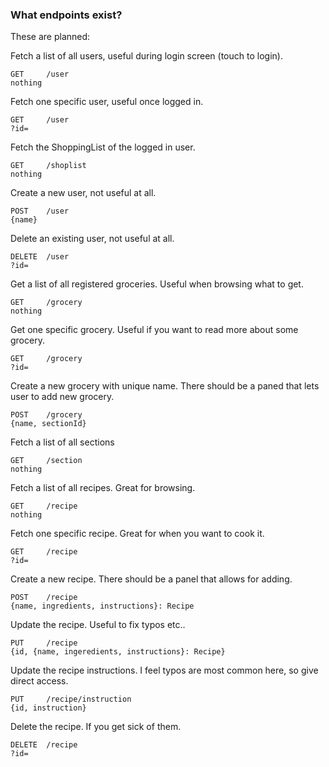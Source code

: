 ### What endpoints exist? ###
These are planned:

Fetch a list of all users, useful during login screen (touch to login).
```
GET     /user
nothing
```

Fetch one specific user, useful once logged in.
```
GET     /user
?id=
```

Fetch the ShoppingList of the logged in user.
```
GET     /shoplist
nothing
```

Create a new user, not useful at all.
```
POST    /user
{name}
```

Delete an existing user, not useful at all.
```
DELETE  /user
?id=
```

Get a list of all registered groceries. Useful when browsing what to get.
```
GET     /grocery
nothing
```

Get one specific grocery. Useful if you want to read more about some grocery.
```
GET     /grocery
?id=
```

Create a new grocery with unique name. There should be a paned that lets user to add new grocery.
```
POST    /grocery
{name, sectionId}
```

Fetch a list of all sections
```
GET     /section
nothing
```

Fetch a list of all recipes. Great for browsing.
```
GET     /recipe
nothing
```

Fetch one specific recipe. Great for when you want to cook it.
```
GET     /recipe
?id=
```

Create a new recipe. There should be a panel that allows for adding.
```
POST    /recipe
{name, ingredients, instructions}: Recipe
```

Update the recipe. Useful to fix typos etc..
```
PUT     /recipe
{id, {name, ingeredients, instructions}: Recipe}
```

Update the recipe instructions. I feel typos are most common here, so give direct access.
```
PUT     /recipe/instruction
{id, instruction}
```

Delete the recipe. If you get sick of them.
```
DELETE  /recipe
?id=
```

